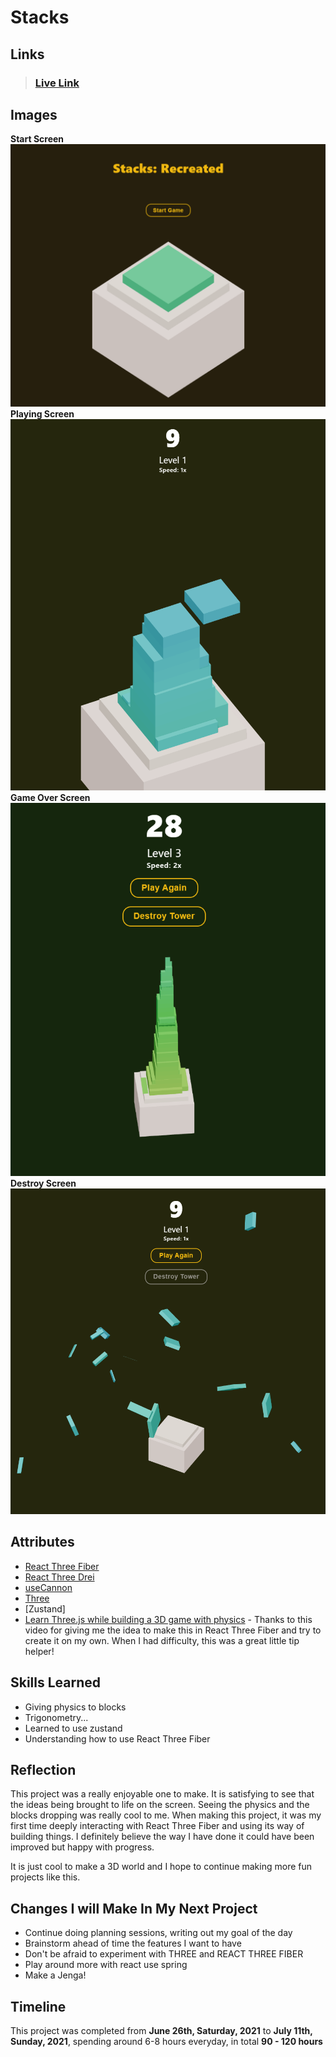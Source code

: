 # Stacks

## Links
> ### [Live Link](https://stacks-iota.vercel.app/)

## Images 
**Start Screen**
![image](public/screenshots/start.png)
**Playing Screen**
![image](public/screenshots/playing.png)
**Game Over Screen**
![image](public/screenshots/gameover.png)
**Destroy Screen**
![image](public/screenshots/destroy.png)


## Attributes
- [React Three Fiber](https://github.com/pmndrs/react-three-fiber) 
- [React Three Drei](https://github.com/pmndrs/drei) 
- [useCannon](https://github.com/pmndrs/use-cannon) 
- [Three](https://threejs.org//) 
- [Zustand]
- [Learn Three.js while building a 3D game with physics](https://www.youtube.com/watch?v=hBiGFpBle7E&t=1929s) - Thanks to this video for giving me the idea to make this in React Three Fiber and try to create it on my own. When I had difficulty, this was a great little tip helper!




## Skills Learned
* Giving physics to blocks
* Trigonometry...
* Learned to use zustand
* Understanding how to use React Three Fiber

## Reflection
This project was a really enjoyable one to make. It is satisfying to see that the ideas being brought to life on the screen. Seeing the physics and the blocks dropping was really cool to me. When making this project, it was my first time deeply interacting with React Three Fiber and using its way of building things. I definitely believe the way I have done it could have been improved but happy with progress. 

It is just cool to make a 3D world and I hope to continue making more fun projects like this. 

## Changes I will Make In My Next Project
* Continue doing planning sessions, writing out my goal of the day
* Brainstorm ahead of time the features I want to have
* Don't be afraid to experiment with THREE and REACT THREE FIBER
* Play around more with react use spring
* Make a Jenga!

## Timeline
This project was completed from **June 26th, Saturday, 2021** to **July 11th, Sunday, 2021**, spending around 6-8 hours everyday, in total **90 - 120 hours**